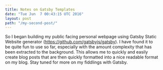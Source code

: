 ```yaml
---
title: Notes on Gatsby Templates 
date: "Tue Jun  7 00:43:15 UTC 2016"
layout: post
path: "/my-second-post/"
---
```


So I began building my public facing personal webpage using Gatsby Static
Website generator (https://github.com/gatsbyjs/gatsby).  I have found it to be
quite fun to use so far, especially with the amount complexity that has been
extracted to the background.  This allows me to quickly and easily create blog
posts that are then quickly formatted into a nice readable format on my blog.
Stay tuned for more on my fiddlings with Gatsby.

